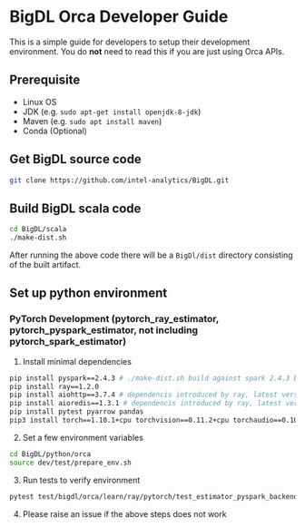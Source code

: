 # BigDL Orca Developer Guide

This is a simple guide for developers to setup their development environment. You do **not** need to read this if you are just using Orca APIs.

## Prerequisite

- Linux OS
- JDK (e.g. `sudo apt-get install openjdk-8-jdk`)
- Maven (e.g. `sudo apt install maven`)
- Conda (Optional)


## Get BigDL source code

```bash
git clone https://github.com/intel-analytics/BigDL.git
```

## Build BigDL scala code

```bash
cd BigDL/scala
./make-dist.sh
```

After running the above code there will be a `BigDl/dist` directory consisting of the built artifact.

## Set up python environment

### PyTorch Development (pytorch_ray_estimator, pytorch_pyspark_estimator, not including pytorch_spark_estimator)

1. Install minimal dependencies

```bash
pip install pyspark==2.4.3 # ./make-dist.sh build against spark 2.4.3 by default
pip install ray==1.2.0
pip install aiohttp==3.7.4 # dependencis introduced by ray, latest version has api changes
pip install aioredis==1.3.1 # dependencis introduced by ray, latest version has api changes
pip install pytest pyarrow pandas
pip3 install torch==1.10.1+cpu torchvision==0.11.2+cpu torchaudio==0.10.1+cpu -f https://download.pytorch.org/whl/cpu/torch_stable.html
```

2. Set a few environment variables

```bash
cd BigDL/python/orca
source dev/test/prepare_env.sh
```

3. Run tests to verify environment

```bash
pytest test/bigdl/orca/learn/ray/pytorch/test_estimator_pyspark_backend.py
```

4. Please raise an issue if the above steps does not work
